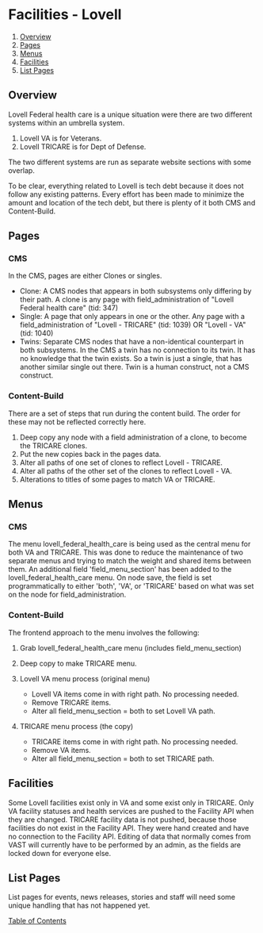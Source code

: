 # Facilities - Lovell

1. [Overview](#overview)
1. [Pages](#pages)
1. [Menus](#menus)
1. [Facilities](#facilities)
1. [List Pages](#list-pages)

## Overview

Lovell Federal health care is a unique situation were there are two different systems within an umbrella system.
   1. Lovell VA is for Veterans.
   2. Lovell TRICARE is for Dept of Defense.

The two different systems are run as separate website sections with some overlap.

To be clear, everything related to Lovell is tech debt because it does not follow any existing patterns.  Every effort has been made to minimize the amount and location of the tech debt, but there is plenty of it both CMS and Content-Build.


## Pages
### CMS
In the CMS, pages are either Clones or singles.
   - Clone: A CMS nodes that appears in both subsystems only differing by their path. A clone is any page with field_administration of "Lovell Federal health care" (tid: 347)
   - Single: A page that only appears in one or the other.  Any page with a field_administration of "Lovell - TRICARE" (tid: 1039) OR "Lovell - VA" (tid: 1040)
   - Twins: Separate CMS nodes that have a non-identical counterpart in both subsystems.  In the CMS a twin has no connection to its twin.  It has no knowledge that the twin exists.  So a twin is just a single, that has another similar single out there.  Twin is a human construct, not a CMS construct.

### Content-Build
There are a set of steps that run during the content build. The order for these may not be reflected correctly here.
   1. Deep copy any node with a field administration of a clone, to become the TRICARE clones.
   1. Put the new copies back in the pages data.
   1. Alter all paths of one set of clones to reflect Lovell - TRICARE.
   1. Alter all paths of the other set of the clones to reflect Lovell - VA.
   1. Alterations to titles of some pages to match VA or TRICARE.

## Menus

### CMS
The menu lovell_federal_health_care is being used as the central menu for both VA and TRICARE. This was done to reduce the maintenance of two separate menus and trying to match the weight and shared items between them.
An additional field 'field_menu_section' has been added to the lovell_federal_health_care menu.  On node save, the field is set programmatically to either 'both', 'VA', or 'TRICARE' based on what was set on the node for field_administration.
### Content-Build
The frontend approach to the menu involves the following:

1. Grab lovell_federal_health_care menu (includes field_menu_section)
2. Deep copy to make TRICARE menu.

3. Lovell VA menu process (original menu)
   - Lovell VA items come in with right path. No processing needed.
   - Remove TRICARE items.
   - Alter all field_menu_section = both to set Lovell VA path.

4. TRICARE menu process (the copy)
   - TRICARE items come in with right path. No processing needed.
   - Remove VA items.
   - Alter all field_menu_section = both to set TRICARE path.

## Facilities
Some Lovell facilities exist only in VA and some exist only in TRICARE.  Only VA facility statuses and health services are pushed to the Facility API when they are changed.  TRICARE facility data is not pushed, because those facilities do not exist in the Facility API.  They were hand created and have no connection to the Facility API.  Editing of data that normally comes from VAST will currently have to be performed by an admin, as the fields are locked down for everyone else.

## List Pages
List pages for events, news releases, stories and staff will need some unique handling that has not happened yet.


[Table of Contents](../README.md)
